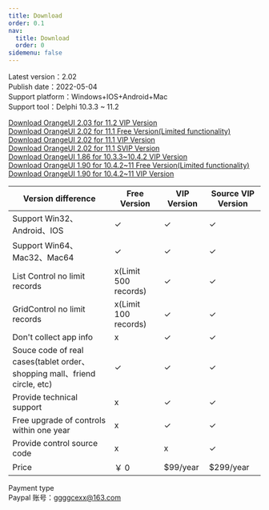 ```yaml
---
title: Download
order: 0.1
nav:
  title: Download
  order: 0
sidemenu: false
---
```


Latest version：2.02  
Publish date：2022-05-04  
Support platform：Windows+IOS+Android+Mac  
Support tool：Delphi 10.3.3 ~ 11.2

[Download OrangeUI 2.03 for 11.2 VIP Version](http://qiniuoss.orangeui.cn/OrangeUI%20FMX%202.03%20For%20D11.2%20VIP.rar)  
[Download OrangeUI 2.02 for 11.1 Free Version(Limited functionality)](http://qiniuoss.orangeui.cn/OrangeUI%20FMX%202.02%20For%20D11.1%20Free.rar)  
[Download OrangeUI 2.02 for 11.1 VIP Version](http://qiniuoss.orangeui.cn/OrangeUI%20FMX%202.02%20For%20D11.1%20VIP.rar)  
[Download OrangeUI 2.02 for 11.1 SVIP Version](http://qiniuoss.orangeui.cn/OrangeUI%20FMX%202.02%20For%20D11.1%20SVIP.rar)  
[Download OrangeUI 1.86 for 10.3.3~10.4.2 VIP Version](http://qiniuoss.orangeui.cn/OrangeUI%201.86%20VIP%20For%20D10.3.3%26D10.4.2.rar)  
[Download OrangeUI 1.90 for 10.4.2~11 Free Version(Limited functionality)](http://qiniuoss.orangeui.cn/OrangeUI%20FMX%201.90%20For%20Delphi%2010.4.2~D11%20Free.rar)  
[Download OrangeUI 1.90 for 10.4.2~11 VIP Version](http://qiniuoss.orangeui.cn/OrangeUI%20FMX%201.90%20For%20Delphi%2010.4.2~D11%20VIP.rar)

| Version difference                                                        | Free Version         | VIP Version | Source VIP Version |
| ------------------------------------------------------------------------- | -------------------- | ----------- | ------------------ |
| Support Win32、Android、IOS                                               | ✓                    | ✓           | ✓                  |
| Support Win64、Mac32、Mac64                                               | ✓                    | ✓           | ✓                  |
| List Control no limit records                                             | x(Limit 500 records) | ✓           | ✓                  |
| GridControl no limit records                                              | x(Limit 100 records) | ✓           | ✓                  |
| Don't collect app info                                                    | x                    | ✓           | ✓                  |
| Souce code of real cases(tablet order、shopping mall、friend circle, etc) | ✓                    | ✓           | ✓                  |
| Provide technical support                                                 | x                    | ✓           | ✓                  |
| Free upgrade of controls within one year                                  | x                    | ✓           | ✓                  |
| Provide control source code                                               | x                    | x           | ✓                  |
| Price                                                                     | ￥ 0                 | \$99/year   | \$299/year         |

Payment type  
Paypal 账号：ggggcexx@163.com
